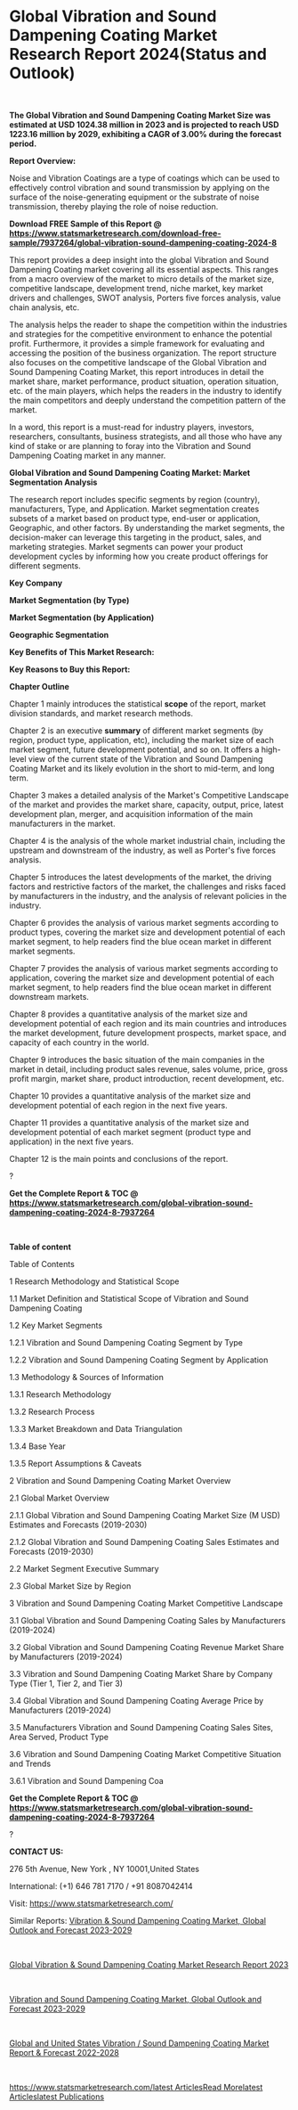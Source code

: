 <h1>Global Vibration and Sound Dampening Coating Market Research Report 2024(Status and Outlook)</h1><br/><p><strong>The Global Vibration and Sound Dampening Coating Market Size was estimated at USD 1024.38 million in 2023 and is projected to reach USD 1223.16 million by 2029, exhibiting a <strong>CAGR</strong> of 3.00% during the forecast period.</strong></p>
 
 
 
 <p><strong>Report Overview:</strong></p>
 
 
 
 <p>Noise and Vibration Coatings are a type of coatings which can be used to effectively control vibration and sound transmission by applying on the surface of the noise-generating equipment or the substrate of noise transmission, thereby playing the role of noise reduction.</p>
 
 
 
 <p><strong>Download FREE Sample of this Report @ <a href="https://www.statsmarketresearch.com/download-free-sample/7937264/global-vibration-sound-dampening-coating-2024-8">https://www.statsmarketresearch.com/download-free-sample/7937264/global-vibration-sound-dampening-coating-2024-8</a></strong></p>
 
 
 
 <p>This report provides a deep insight into the global Vibration and Sound Dampening Coating market covering all its essential aspects. This ranges from a macro overview of the market to micro details of the market size, competitive landscape, development trend, niche market, key market drivers and challenges, SWOT analysis, Porters five forces analysis, value chain analysis, etc.</p>
 
 
 
 <p>The analysis helps the reader to shape the competition within the industries and strategies for the competitive environment to enhance the potential profit. Furthermore, it provides a simple framework for evaluating and accessing the position of the business organization. The report structure also focuses on the competitive landscape of the Global Vibration and Sound Dampening Coating Market, this report introduces in detail the market share, market performance, product situation, operation situation, etc. of the main players, which helps the readers in the industry to identify the main competitors and deeply understand the competition pattern of the market.</p>
 
 
 
 <p>In a word, this report is a must-read for industry players, investors, researchers, consultants, business strategists, and all those who have any kind of stake or are planning to foray into the Vibration and Sound Dampening Coating market in any manner.</p>
 
 
 
 <p><strong>Global Vibration and Sound Dampening Coating Market: Market Segmentation Analysis</strong></p>
 
 
 
 <p>The research report includes specific segments by region (country), manufacturers, Type, and Application. Market segmentation creates subsets of a market based on product type, end-user or application, Geographic, and other factors. By understanding the market segments, the decision-maker can leverage this targeting in the product, sales, and marketing strategies. Market segments can power your product development cycles by informing how you create product offerings for different segments.</p>
 
 
 
 <p><strong>Key Company</strong></p>
 
 
 
 <p><strong>Market Segmentation (by Type)</strong></p>
 
 
 
 <p><strong>Market Segmentation (<strong>by Application</strong>)</strong></p>
 
 
 
 <p><strong>Geographic Segmentation</strong></p>
 
 
 
 <p><strong>Key Benefits of This Market Research:</strong></p>
 
 
 
 <p><strong>Key <strong>Reasons to Buy</strong> this Report:</strong></p>
 
 
 
 <p><strong>Chapter Outline</strong></p>
 
 
 
 <p>Chapter 1 mainly introduces the statistical <strong>scope</strong> of the report, market division standards, and market research methods.</p>
 
 
 
 <p>Chapter 2 is an executive <strong>summary</strong> of different market segments (by region, product type, application, etc), including the market size of each market segment, future development potential, and so on. It offers a high-level view of the current state of the Vibration and Sound Dampening Coating Market and its likely evolution in the short to mid-term, and long term.</p>
 
 
 
 <p>Chapter 3 makes a detailed analysis of the Market&#39;s Competitive Landscape of the market and provides the market share, capacity, output, price, latest development plan, merger, and acquisition information of the main manufacturers in the market.</p>
 
 
 
 <p>Chapter 4 is the analysis of the whole market industrial chain, including the upstream and downstream of the industry, as well as Porter&#39;s five forces analysis.</p>
 
 
 
 <p>Chapter 5 introduces the latest developments of the market, the driving factors and restrictive factors of the market, the challenges and risks faced by manufacturers in the industry, and the analysis of relevant policies in the industry.</p>
 
 
 
 <p>Chapter 6 provides the analysis of various market segments according to product types, covering the market size and development potential of each market segment, to help readers find the blue ocean market in different market segments.</p>
 
 
 
 <p>Chapter 7 provides the analysis of various market segments according to application, covering the market size and development potential of each market segment, to help readers find the blue ocean market in different downstream markets.</p>
 
 
 
 <p>Chapter 8 provides a quantitative analysis of the market size and development potential of each region and its main countries and introduces the market development, future development prospects, market space, and capacity of each country in the world.</p>
 
 
 
 <p>Chapter 9 introduces the basic situation of the main companies in the market in detail, including product sales revenue, sales volume, price, gross profit margin, market share, product introduction, recent development, etc.</p>
 
 
 
 <p>Chapter 10 provides a quantitative analysis of the market size and development potential of each region in the next five years.</p>
 
 
 
 <p>Chapter 11 provides a quantitative analysis of the market size and development potential of each market segment (product type and application) in the next five years.</p>
 
 
 
 <p>Chapter 12 is the main points and conclusions of the report.</p>
 
 
 
 <p>? </p>
 
 
 
 <div><b>Get the Complete Report & TOC @ <a href="https://www.statsmarketresearch.com/global-vibration-sound-dampening-coating-2024-8-7937264">https://www.statsmarketresearch.com/global-vibration-sound-dampening-coating-2024-8-7937264</a></b></div>
 
 
 
 <p><br />
 
 <b>Table of content</b></p>
 
 
 
 <p>Table of Contents<br />
 
 1 Research Methodology and Statistical Scope<br />
 
 1.1 Market Definition and Statistical Scope of Vibration and Sound Dampening Coating<br />
 
 1.2 Key Market Segments<br />
 
 1.2.1 Vibration and Sound Dampening Coating Segment by Type<br />
 
 1.2.2 Vibration and Sound Dampening Coating Segment by Application<br />
 
 1.3 Methodology & Sources of Information<br />
 
 1.3.1 Research Methodology<br />
 
 1.3.2 Research Process<br />
 
 1.3.3 Market Breakdown and Data Triangulation<br />
 
 1.3.4 Base Year<br />
 
 1.3.5 Report Assumptions & Caveats<br />
 
 2 Vibration and Sound Dampening Coating Market Overview<br />
 
 2.1 Global Market Overview<br />
 
 2.1.1 Global Vibration and Sound Dampening Coating Market Size (M USD) Estimates and Forecasts (2019-2030)<br />
 
 2.1.2 Global Vibration and Sound Dampening Coating Sales Estimates and Forecasts (2019-2030)<br />
 
 2.2 Market Segment Executive Summary<br />
 
 2.3 Global Market Size by Region<br />
 
 3 Vibration and Sound Dampening Coating Market Competitive Landscape<br />
 
 3.1 Global Vibration and Sound Dampening Coating Sales by Manufacturers (2019-2024)<br />
 
 3.2 Global Vibration and Sound Dampening Coating Revenue Market Share by Manufacturers (2019-2024)<br />
 
 3.3 Vibration and Sound Dampening Coating Market Share by Company Type (Tier 1, Tier 2, and Tier 3)<br />
 
 3.4 Global Vibration and Sound Dampening Coating Average Price by Manufacturers (2019-2024)<br />
 
 3.5 Manufacturers Vibration and Sound Dampening Coating Sales Sites, Area Served, Product Type<br />
 
 3.6 Vibration and Sound Dampening Coating Market Competitive Situation and Trends<br />
 
 3.6.1 Vibration and Sound Dampening Coa</p>
 
 
 
 <div><b>Get the Complete Report & TOC @ <a href="https://www.statsmarketresearch.com/global-vibration-sound-dampening-coating-2024-8-7937264">https://www.statsmarketresearch.com/global-vibration-sound-dampening-coating-2024-8-7937264</a></b></div>
 
 
 
 <p>? </p>
 
 
 
 <p><b>CONTACT US:</b><br />
 
 276 5th Avenue, New York , NY 10001,United States<br />
 
 International: (+1) 646 781 7170 / +91 8087042414<br />
 
 Visit: <a href="https://www.statsmarketresearch.com/">https://www.statsmarketresearch.com/</a><br />
 
 Similar Reports: <a href="https://www.statsmarketresearch.com/global-vibration-sound-dampening-coating-2024-8-7937264">Vibration & Sound Dampening Coating Market, Global Outlook and Forecast 2023-2029</a><br />
 
 <br />
 
 <a href="https://www.statsmarketresearch.com/global-vibration-sound-dampening-coating-2024-8-7937264">Global Vibration & Sound Dampening Coating Market Research Report 2023</a><br />
 
 <br />
 
 <a href="https://www.statsmarketresearch.com/global-vibration-sound-dampening-coating-2024-8-7937264">Vibration and Sound Dampening Coating Market, Global Outlook and Forecast 2023-2029</a><br />
 
 <br />
 
 <a href="https://www.statsmarketresearch.com/global-vibration-sound-dampening-coating-2024-8-7937264">Global and United States Vibration / Sound Dampening Coating Market Report & Forecast 2022-2028</a><br />
 
 <br />
 
 <a href="https://gyeongbokgung.com">https://www.statsmarketresearch.com/</a><a href="https://hallyeomaritime.com">latest Articles</a><a href="https://jingwansa.com">Read More</a><a href="https://nguoiviet.jp/">latest Articles</a><a href="https://www.intelmarketresearch.com/">latest Publications</a></p>